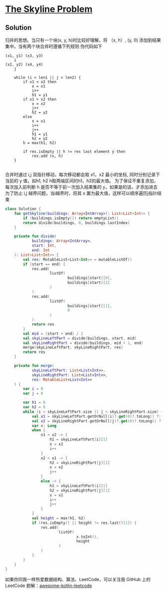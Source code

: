 # [The Skyline Problem][title]

## Solution
归并的思想。当只有一个块(x, y, h)时比较好理解，将 （x, h）, (y, 0) 添加到结果集中。当有两个块合并时遵循下列规则
伪代码如下
```
(x1, y1) (x3, y3)
    i
(x2, y2) (x4, y4)
    j

    while (i < len1 || j < len2) {
        if x1 < x2 then
            x = x1
            i++
            h1 = y1
        if x1 > x2 then
            x = x2
            j++
            h2 = y2
        else 
            x = x1
            i++
            j++
            h1 = y1
            h2 = y2
        h = max(h1, h2)
    
        if res.isEmpty || h != res last element y then
            res.add (x, h)
    }
    
```
合并时通过 i,j 双指针移动，每次移动都会取 x1，x2 最小的坐标, 同时分别记录下当前的 y 值，如h1, h2 
h取两端区间的h1，h2的最大值。
为了保证不重复添加，每次加入前判断 h 是否不等于前一次加入结果集的 y，如果是的话，才添加进去
为了防止 i,j 越界问题，当i越界时，将其 x 置为最大值，这样可以顺序遍历j指针结束

```kotlin
class Solution {
    fun getSkyline(buildings: Array<IntArray>): List<List<Int>> {
        if (buildings.isEmpty()) return emptyList()
        return divide(buildings, 0, buildings.lastIndex)
    }

    private fun divide(
            buildings: Array<IntArray>,
            start: Int,
            end: Int
    ): List<List<Int>> {
        val res: MutableList<List<Int>> = mutableListOf()
        if (start == end) {
            res.add(
                    listOf(
                            buildings[start][0],
                            buildings[start][2]
                    )
            )
            res.add(
                    listOf(
                            buildings[start][1],
                            0
                    )
            )
            return res
        }
        val mid = (start + end) / 2
        val skyLineLeftPart = divide(buildings, start, mid)
        val skyLineRightPart = divide(buildings, mid + 1, end)
        merge(skyLineLeftPart, skyLineRightPart, res)
        return res
    }

    private fun merge(
            skyLineLeftPart: List<List<Int>>,
            skyLineRightPart: List<List<Int>>,
            res: MutableList<List<Int>>
    ) {
        var i = 0
        var j = 0

        var h1 = 0
        var h2 = 0
        while (i < skyLineLeftPart.size || j < skyLineRightPart.size) {
            val x1 = skyLineLeftPart.getOrNull(i)?.get(0)?.toLong() ?: Long.MAX_VALUE
            val x2 = skyLineRightPart.getOrNull(j)?.get(0)?.toLong() ?: Long.MAX_VALUE
            var x: Long
            when {
                x1 < x2 -> {
                    h1 = skyLineLeftPart[i][1]
                    x = x1
                    i++
                }
                x2 < x1 -> {
                    h2 = skyLineRightPart[j][1]
                    x = x2
                    j++
                }
                else -> {
                    h1 = skyLineLeftPart[i][1]
                    h2 = skyLineRightPart[j][1]
                    x = x1
                    i++
                    j++
                }
            }
            val height = max(h1, h2)
            if (res.isEmpty() || height != res.last()[1]) {
                res.add(
                        listOf(
                                x.toInt(),
                                height
                        )
                )
            }
        }
    }
}

```

如果你同我一样热爱数据结构、算法、LeetCode，可以关注我 GitHub 上的 LeetCode 题解：[awesome-kotlin-leetcode][akl]

[title]: https://leetcode-cn.com/problems/the-skyline-problem/
[akl]: https://github.com/NightXlt/awesome-kotlin-leetcode
